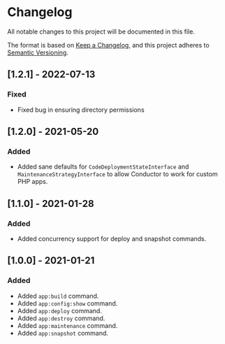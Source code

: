 # Changelog
All notable changes to this project will be documented in this file.

The format is based on [Keep a Changelog](https://keepachangelog.com/en/1.0.0/),
and this project adheres to [Semantic Versioning](https://semver.org/spec/v2.0.0.html).

## [1.2.1] - 2022-07-13
### Fixed
- Fixed bug in ensuring directory permissions

## [1.2.0] - 2021-05-20
### Added
- Added sane defaults for `CodeDeploymentStateInterface` and `MaintenanceStrategyInterface` to allow
  Conductor to work for custom PHP apps.

## [1.1.0] - 2021-01-28
### Added
- Added concurrency support for deploy and snapshot commands.

## [1.0.0] - 2021-01-21
### Added
- Added `app:build` command.
- Added `app:config:show` command.
- Added `app:deploy` command.
- Added `app:destroy` command.
- Added `app:maintenance` command.
- Added `app:snapshot` command.
